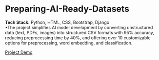 # Preparing-AI-Ready-Datasets
<p><b>Tech Stack:</b> Python, HTML, CSS, Bootstrap, Django<br>
•The project simplifies AI model development by converting unstructured data (text, PDFs, images) into structured CSV formats with 95% accuracy, reducing preprocessing time by 40%, and offering over 10 customizable options for preprocessing, word embedding, and classification.</p>
<a href="https://dms.licdn.com/playlist/vid/C5605AQEVDvzePLz5zg/mp4-640p-30fp-crf28/0/1662570914309?e=2147483647&v=beta&t=4AQUWkxP6lfbbPbL-qbV_ozQiy8CkiatLmwbZupffPw">Project Demo</a>
